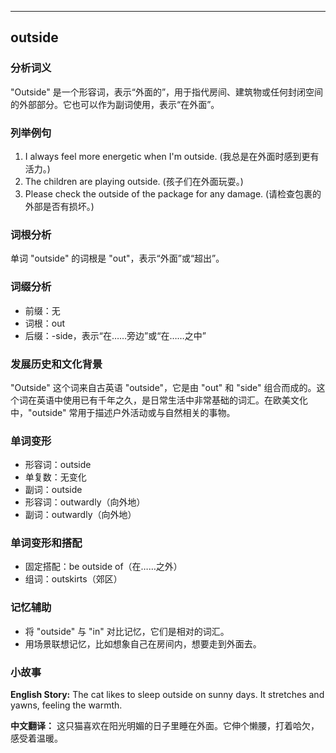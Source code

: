 
---------------
## outside
### 分析词义
"Outside" 是一个形容词，表示“外面的”，用于指代房间、建筑物或任何封闭空间的外部部分。它也可以作为副词使用，表示“在外面”。

### 列举例句
1. I always feel more energetic when I'm outside. (我总是在外面时感到更有活力。)
2. The children are playing outside. (孩子们在外面玩耍。)
3. Please check the outside of the package for any damage. (请检查包裹的外部是否有损坏。)

### 词根分析
单词 "outside" 的词根是 "out"，表示“外面”或“超出”。

### 词缀分析
- 前缀：无
- 词根：out
- 后缀：-side，表示“在……旁边”或“在……之中”

### 发展历史和文化背景
"Outside" 这个词来自古英语 "outside"，它是由 "out" 和 "side" 组合而成的。这个词在英语中使用已有千年之久，是日常生活中非常基础的词汇。在欧美文化中，"outside" 常用于描述户外活动或与自然相关的事物。

### 单词变形
- 形容词：outside
- 单复数：无变化
- 副词：outside
- 形容词：outwardly（向外地）
- 副词：outwardly（向外地）

### 单词变形和搭配
- 固定搭配：be outside of（在……之外）
- 组词：outskirts（郊区）

### 记忆辅助
- 将 "outside" 与 "in" 对比记忆，它们是相对的词汇。
- 用场景联想记忆，比如想象自己在房间内，想要走到外面去。

### 小故事
**English Story:**
The cat likes to sleep outside on sunny days. It stretches and yawns, feeling the warmth.

**中文翻译：**
这只猫喜欢在阳光明媚的日子里睡在外面。它伸个懒腰，打着哈欠，感受着温暖。

